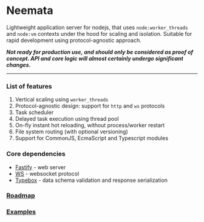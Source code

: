 # Neemata

Lightweight application server for nodejs, that uses `node:worker_threads` and `node:vm` contexts under the hood for scaling and isolation. Suitable for rapid development using protocol-agnostic approach.

***Not ready for production use, and should only be considered as proof of concept. API and core logic will almost certainly undergo significant changes.***

---

### List of features

1. Vertical scaling using `worker_threads`
2. Protocol-agnostic design: support for `http` and `ws` protocols
3. Task scheduler
4. Delayed task execution using thread pool
5. On-fly instant hot reloading, without process/worker restart
6. File system routing (with optional versioning)
7. Support for CommonJS, EcmaScript and Typescript modules

### Core dependencies

- [Fastify](https://github.com/fastify/fastify) - web server
- [WS](https://github.com/websockets/ws) - websocket protocol
- [Typebox](https://github.com/sinclairzx81/typebox) - data schema validation and response serialization

### [Roadmap](https://github.com/denis-ilchishin/neemata/issues?q=label%3Aroadmap)

### [Examples](https://github.com/denis-ilchishin/neemata-starter)
